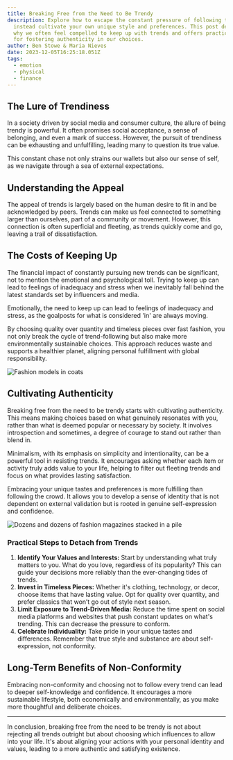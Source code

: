 ```yaml
---
title: Breaking Free from the Need to Be Trendy
description: Explore how to escape the constant pressure of following trends and
  instead cultivate your own unique style and preferences. This post delves into
  why we often feel compelled to keep up with trends and offers practical advice
  for fostering authenticity in our choices.
author: Ben Stowe & Maria Nieves
date: 2023-12-05T16:25:18.051Z
tags:
  - emotion
  - physical
  - finance
---
```

## The Lure of Trendiness

In a society driven by social media and consumer culture, the allure of being trendy is powerful. It often promises social acceptance, a sense of belonging, and even a mark of success. However, the pursuit of trendiness can be exhausting and unfulfilling, leading many to question its true value.

This constant chase not only strains our wallets but also our sense of self, as we navigate through a sea of external expectations.

## Understanding the Appeal

The appeal of trends is largely based on the human desire to fit in and be acknowledged by peers. Trends can make us feel connected to something larger than ourselves, part of a community or movement. However, this connection is often superficial and fleeting, as trends quickly come and go, leaving a trail of dissatisfaction.

## The Costs of Keeping Up

The financial impact of constantly pursuing new trends can be significant, not to mention the emotional and psychological toll. Trying to keep up can lead to feelings of inadequacy and stress when we inevitably fall behind the latest standards set by influencers and media.

Emotionally, the need to keep up can lead to feelings of inadequacy and stress, as the goalposts for what is considered 'in' are always moving.

By choosing quality over quantity and timeless pieces over fast fashion, you not only break the cycle of trend-following but also make more environmentally sustainable choices. This approach reduces waste and supports a healthier planet, aligning personal fulfillment with global responsibility.

![Fashion models in coats](/static/img/blog-image-6.png "Fashion models in coats")

## Cultivating Authenticity

Breaking free from the need to be trendy starts with cultivating authenticity. This means making choices based on what genuinely resonates with you, rather than what is deemed popular or necessary by society. It involves introspection and sometimes, a degree of courage to stand out rather than blend in. 

Minimalism, with its emphasis on simplicity and intentionality, can be a powerful tool in resisting trends. It encourages asking whether each item or activity truly adds value to your life, helping to filter out fleeting trends and focus on what provides lasting satisfaction.

Embracing your unique tastes and preferences is more fulfilling than following the crowd. It allows you to develop a sense of identity that is not dependent on external validation but is rooted in genuine self-expression and confidence.

![Dozens and dozens of fashion magazines stacked in a pile](/static/img/blog-image-7.png "Dozens and dozens of fashion magazines stacked in a pile")

### Practical Steps to Detach from Trends

1. **Identify Your Values and Interests:** Start by understanding what truly matters to you. What do you love, regardless of its popularity? This can guide your decisions more reliably than the ever-changing tides of trends.
2. **Invest in Timeless Pieces:** Whether it's clothing, technology, or decor, choose items that have lasting value. Opt for quality over quantity, and prefer classics that won’t go out of style next season.
3. **Limit Exposure to Trend-Driven Media:** Reduce the time spent on social media platforms and websites that push constant updates on what's trending. This can decrease the pressure to conform.
4. **Celebrate Individuality:** Take pride in your unique tastes and differences. Remember that true style and substance are about self-expression, not conformity.

## Long-Term Benefits of Non-Conformity

Embracing non-conformity and choosing not to follow every trend can lead to deeper self-knowledge and confidence. It encourages a more sustainable lifestyle, both economically and environmentally, as you make more thoughtful and deliberate choices.

- - -

In conclusion, breaking free from the need to be trendy is not about rejecting all trends outright but about choosing which influences to allow into your life. It's about aligning your actions with your personal identity and values, leading to a more authentic and satisfying existence.